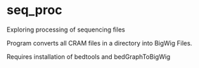 # seq_proc
Exploring processing of sequencing files

Program converts all CRAM files in a directory into BigWig Files. 

Requires installation of bedtools and bedGraphToBigWig
